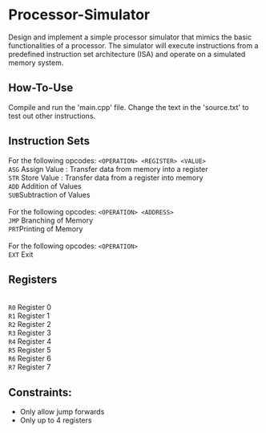 # Processor-Simulator
Design and implement a simple processor simulator that mimics the basic functionalities of a processor. The simulator will execute instructions from a predefined instruction set architecture (ISA) and operate on a simulated memory system.

## How-To-Use
Compile and run the 'main.cpp' file. Change the text in the 'source.txt' to test out other instructions.

## Instruction Sets
For the following opcodes: `<OPERATION> <REGISTER> <VALUE>`
    <br> `ASG` Assign Value :  Transfer data from memory into a register 
    <br> `STR` Store Value : Transfer data from a register into memory
    <br> `ADD` Addition of Values
    <br> `SUB`Subtraction of Values <br> <br>
For the following opcodes: `<OPERATION> <ADDRESS>`
    <br> `JMP` Branching of Memory
    <br> `PRT`Printing of Memory <br> <br>
For the following opcodes: `<OPERATION>`
    <br> `EXT` Exit <br>

## Registers
<br> `R0` Register 0
<br> `R1` Register 1
<br> `R2` Register 2
<br> `R3` Register 3
<br> `R4` Register 4
<br> `R5` Register 5
<br> `R6` Register 6
<br> `R7` Register 7 

## Constraints: 
- Only allow jump forwards
- Only up to 4 registers
